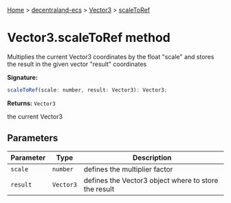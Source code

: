 [Home](./index) &gt; [decentraland-ecs](./decentraland-ecs.md) &gt; [Vector3](./decentraland-ecs.vector3.md) &gt; [scaleToRef](./decentraland-ecs.vector3.scaletoref.md)

# Vector3.scaleToRef method

Multiplies the current Vector3 coordinates by the float "scale" and stores the result in the given vector "result" coordinates

**Signature:**
```javascript
scaleToRef(scale: number, result: Vector3): Vector3;
```
**Returns:** `Vector3`

the current Vector3

## Parameters

|  Parameter | Type | Description |
|  --- | --- | --- |
|  `scale` | `number` | defines the multiplier factor |
|  `result` | `Vector3` | defines the Vector3 object where to store the result |

